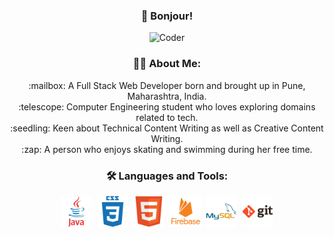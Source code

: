 
### <p align="center"> 👋 Bonjour! </p>

<div id="Header" align="center">
  <img src="https://media.giphy.com/media/paTz7UZbPfTZFRYnnB/giphy.gif" width="200" alt="Coder"/>
</div>

### <p align="center"> :woman_technologist: About Me: </p>

<div id="Description" align="center">
  :mailbox: A Full Stack Web Developer born and brought up in Pune, Maharashtra, India. <br>
  :telescope: Computer Engineering student who loves exploring domains related to tech. <br>
  :seedling: Keen about Technical Content Writing as well as Creative Content Writing. <br>
  :zap: A person who enjoys skating and swimming during her free time. <br>
</div>

### <p align="center"> :hammer_and_wrench: Languages and Tools: </p>

<div id="Badges" align="center">
  <img src="https://github.com/devicons/devicon/blob/master/icons/java/java-original-wordmark.svg" title="Java" alt="Java" width="50" height="50"/>&nbsp;
  <img src="https://github.com/devicons/devicon/blob/master/icons/css3/css3-plain-wordmark.svg"  title="CSS3" alt="CSS" width="50" height="50"/>&nbsp;
  <img src="https://github.com/devicons/devicon/blob/master/icons/html5/html5-original.svg" title="HTML5" alt="HTML" width="50" height="50"/>&nbsp;
  <img src="https://github.com/devicons/devicon/blob/master/icons/firebase/firebase-plain-wordmark.svg" title="Firebase" alt="Firebase" width="50" height="50"/>&nbsp;
  <img src="https://github.com/devicons/devicon/blob/master/icons/mysql/mysql-original-wordmark.svg" title="MySQL"  alt="MySQL" width="50" height="50"/>&nbsp;
  <img src="https://github.com/devicons/devicon/blob/master/icons/git/git-original-wordmark.svg" title="Git" alt="Git" width="50" height="50"/>
</div>
